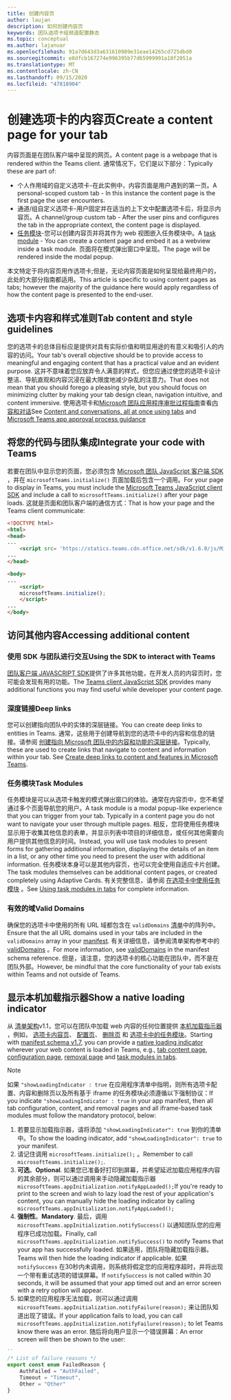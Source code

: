 ```yaml
---
title: 创建内容页
author: laujan
description: 如何创建内容页
keywords: 团队选项卡组频道配置静态
ms.topic: conceptual
ms.author: lajanuar
ms.openlocfilehash: 91a7d643d3a631610989e31eae14265cd725dbd0
ms.sourcegitcommit: e8dfcb167274e996395b77d65999991a18f2051a
ms.translationtype: MT
ms.contentlocale: zh-CN
ms.lasthandoff: 09/15/2020
ms.locfileid: "47818904"
---
```

# <a name="create-a-content-page-for-your-tab"></a><span data-ttu-id="c0d89-104">创建选项卡的内容页</span><span class="sxs-lookup"><span data-stu-id="c0d89-104">Create a content page for your tab</span></span>

<span data-ttu-id="c0d89-105">内容页面是在团队客户端中呈现的网页。</span><span class="sxs-lookup"><span data-stu-id="c0d89-105">A content page is a webpage that is rendered within the Teams client.</span></span> <span data-ttu-id="c0d89-106">通常情况下，它们是以下部分：</span><span class="sxs-lookup"><span data-stu-id="c0d89-106">Typically these are part of:</span></span>

* <span data-ttu-id="c0d89-107">个人作用域的自定义选项卡-在此实例中，内容页面是用户遇到的第一页。</span><span class="sxs-lookup"><span data-stu-id="c0d89-107">A personal-scoped custom tab - In this instance the content page is the first page the user encounters.</span></span>
* <span data-ttu-id="c0d89-108">通道/组自定义选项卡-用户固定并在适当的上下文中配置选项卡后，将显示内容页。</span><span class="sxs-lookup"><span data-stu-id="c0d89-108">A channel/group custom tab - After the user pins and configures the tab in the appropriate context, the content page is displayed.</span></span>
* <span data-ttu-id="c0d89-109">[任务模块](~/task-modules-and-cards/what-are-task-modules.md)-您可以创建内容页并将其作为 web 视图嵌入任务模块中。</span><span class="sxs-lookup"><span data-stu-id="c0d89-109">A [task module](~/task-modules-and-cards/what-are-task-modules.md) - You can create a content page and embed it as a webview inside a task module.</span></span> <span data-ttu-id="c0d89-110">页面将在模式弹出窗口中呈现。</span><span class="sxs-lookup"><span data-stu-id="c0d89-110">The page will be rendered inside the modal popup.</span></span>

<span data-ttu-id="c0d89-111">本文特定于将内容页用作选项卡;但是，无论内容页面是如何呈现给最终用户的，此处的大部分指南都适用。</span><span class="sxs-lookup"><span data-stu-id="c0d89-111">This article is specific to using content pages as tabs; however the majority of the guidance here would apply regardless of how the content page is presented to the end-user.</span></span>

## <a name="tab-content-and-style-guidelines"></a><span data-ttu-id="c0d89-112">选项卡内容和样式准则</span><span class="sxs-lookup"><span data-stu-id="c0d89-112">Tab content and style guidelines</span></span>

<span data-ttu-id="c0d89-113">您的选项卡的总体目标应是提供对具有实际价值和明显用途的有意义和吸引人的内容的访问。</span><span class="sxs-lookup"><span data-stu-id="c0d89-113">Your tab's overall objective should be to provide access to meaningful and engaging content that has a practical value and an evident purpose.</span></span> <span data-ttu-id="c0d89-114">这并不意味着您应放弃令人满意的样式，但您应通过使您的选项卡设计整洁、导航直观和内容沉浸在最大限度地减少杂乱的注意力。</span><span class="sxs-lookup"><span data-stu-id="c0d89-114">That does not mean that you should forego a pleasing style, but you should focus on minimizing clutter by making your tab design clean, navigation intuitive, and content immersive.</span></span> <span data-ttu-id="c0d89-115">使用选项卡和[Microsoft 团队应用程序审批过程指南](~/concepts/deploy-and-publish/appsource/prepare/frequently-failed-cases.md)查看[内容和对话](~/tabs/design/tabs.md)</span><span class="sxs-lookup"><span data-stu-id="c0d89-115">See [Content and conversations, all at once using tabs](~/tabs/design/tabs.md) and [Microsoft Teams app approval process guidance](~/concepts/deploy-and-publish/appsource/prepare/frequently-failed-cases.md)</span></span>

## <a name="integrate-your-code-with-teams"></a><span data-ttu-id="c0d89-116">将您的代码与团队集成</span><span class="sxs-lookup"><span data-stu-id="c0d89-116">Integrate your code with Teams</span></span>

<span data-ttu-id="c0d89-117">若要在团队中显示您的页面，您必须包含 [Microsoft 团队 JavaScript 客户端 SDK](/javascript/api/overview/msteams-client?view=msteams-client-js-latest) ，并在 `microsoftTeams.initialize()` 页面加载后包含一个调用。</span><span class="sxs-lookup"><span data-stu-id="c0d89-117">For your page to display in Teams, you must include the [Microsoft Teams JavaScript client SDK](/javascript/api/overview/msteams-client?view=msteams-client-js-latest) and include a call to `microsoftTeams.initialize()` after your page loads.</span></span> <span data-ttu-id="c0d89-118">这就是页面和团队客户端的通信方式：</span><span class="sxs-lookup"><span data-stu-id="c0d89-118">That is how your page and the Teams client communicate:</span></span>

```html
<!DOCTYPE html>
<html>
<head>
...
    <script src= 'https://statics.teams.cdn.office.net/sdk/v1.6.0/js/MicrosoftTeams.min.js'></script>
...
</head>

<body>
...
    <script>
    microsoftTeams.initialize();
    </script>
...
</body>
```

## <a name="accessing-additional-content"></a><span data-ttu-id="c0d89-119">访问其他内容</span><span class="sxs-lookup"><span data-stu-id="c0d89-119">Accessing additional content</span></span>

### <a name="using-the-sdk-to-interact-with-teams"></a><span data-ttu-id="c0d89-120">使用 SDK 与团队进行交互</span><span class="sxs-lookup"><span data-stu-id="c0d89-120">Using the SDK to interact with Teams</span></span>

<span data-ttu-id="c0d89-121">[团队客户端 JAVASCRIPT SDK](~/tabs/how-to/using-teams-client-sdk.md)提供了许多其他功能，在开发人员的内容页时，您可能会发现有用的功能。</span><span class="sxs-lookup"><span data-stu-id="c0d89-121">The [Teams client JavaScript SDK](~/tabs/how-to/using-teams-client-sdk.md) provides many additional functions you may find useful while developer your content page.</span></span>

### <a name="deep-links"></a><span data-ttu-id="c0d89-122">深度链接</span><span class="sxs-lookup"><span data-stu-id="c0d89-122">Deep links</span></span>

<span data-ttu-id="c0d89-123">您可以创建指向团队中的实体的深层链接。</span><span class="sxs-lookup"><span data-stu-id="c0d89-123">You can create deep links to entities in Teams.</span></span> <span data-ttu-id="c0d89-124">通常，这些用于创建导航到您的选项卡中的内容和信息的链接。请参阅 [创建指向 Microsoft 团队中的内容和功能的深层链接](~/concepts/build-and-test/deep-links.md)。</span><span class="sxs-lookup"><span data-stu-id="c0d89-124">Typically, these are used to create links that navigate to content and information within your tab. See [Create deep links to content and features in Microsoft Teams](~/concepts/build-and-test/deep-links.md).</span></span>

### <a name="task-modules"></a><span data-ttu-id="c0d89-125">任务模块</span><span class="sxs-lookup"><span data-stu-id="c0d89-125">Task Modules</span></span>

<span data-ttu-id="c0d89-126">任务模块是可以从选项卡触发的模式弹出窗口的体验。通常在内容页中，您不希望通过多个页面导航您的用户。</span><span class="sxs-lookup"><span data-stu-id="c0d89-126">A task module is a modal popup-like experience that you can trigger from your tab. Typically in a content page you do not want to navigate your user through multiple pages.</span></span> <span data-ttu-id="c0d89-127">相反，您将使用任务模块显示用于收集其他信息的表单，并显示列表中项目的详细信息，或任何其他需要向用户提供其他信息的时间。</span><span class="sxs-lookup"><span data-stu-id="c0d89-127">Instead, you will use task modules to present forms for gathering additional information, displaying the details of an item in a list, or any other time you need to present the user with additional information.</span></span> <span data-ttu-id="c0d89-128">任务模块本身可以是其他内容页，也可以完全使用自适应卡片创建。</span><span class="sxs-lookup"><span data-stu-id="c0d89-128">The task modules themselves can be additional content pages, or created completely using Adaptive Cards.</span></span> <span data-ttu-id="c0d89-129">有关完整信息，请参阅 [在选项卡中使用任务模块](~/task-modules-and-cards/task-modules/task-modules-tabs.md) 。</span><span class="sxs-lookup"><span data-stu-id="c0d89-129">See [Using task modules in tabs](~/task-modules-and-cards/task-modules/task-modules-tabs.md) for complete information.</span></span>

### <a name="valid-domains"></a><span data-ttu-id="c0d89-130">有效的域</span><span class="sxs-lookup"><span data-stu-id="c0d89-130">Valid Domains</span></span>

<span data-ttu-id="c0d89-131">确保您的选项卡中使用的所有 URL 域都包含在 `validDomains` [清单](~/concepts/build-and-test/apps-package.md)中的阵列中。</span><span class="sxs-lookup"><span data-stu-id="c0d89-131">Ensure that the all URL domains used in your tabs are included in the `validDomains` array in your [manifest](~/concepts/build-and-test/apps-package.md).</span></span> <span data-ttu-id="c0d89-132">有关详细信息，请参阅清单架构参考中的 [validDomains](~/resources/schema/manifest-schema.md#validdomains) 。</span><span class="sxs-lookup"><span data-stu-id="c0d89-132">For more information, see [validDomains](~/resources/schema/manifest-schema.md#validdomains) in the manifest schema reference.</span></span> <span data-ttu-id="c0d89-133">但是，请注意，您的选项卡的核心功能在团队中，而不是在团队外部。</span><span class="sxs-lookup"><span data-stu-id="c0d89-133">However, be mindful that the core functionality of your tab exists within Teams and not outside of Teams.</span></span>

## <a name="show-a-native-loading-indicator"></a><span data-ttu-id="c0d89-134">显示本机加载指示器</span><span class="sxs-lookup"><span data-stu-id="c0d89-134">Show a native loading indicator</span></span>

<span data-ttu-id="c0d89-135">从 [清单架构](../../../resources/schema/manifest-schema.md)v1.1，您可以在团队中加载 web 内容的任何位置提供 [本机加载指示器](../../../resources/schema/manifest-schema.md#showloadingindicator) ，例如， [选项卡内容页](#integrate-your-code-with-teams)、 [配置页](configuration-page.md)、 [删除页](removal-page.md) 和 [选项卡中的任务模块](../../../task-modules-and-cards/task-modules/task-modules-tabs.md)。</span><span class="sxs-lookup"><span data-stu-id="c0d89-135">Starting with [manifest schema v1.7](../../../resources/schema/manifest-schema.md), you can provide a [native loading indicator](../../../resources/schema/manifest-schema.md#showloadingindicator) wherever your web content is loaded in Teams, e.g., [tab content page](#integrate-your-code-with-teams), [configuration page](configuration-page.md), [removal page](removal-page.md) and [task modules in tabs](../../../task-modules-and-cards/task-modules/task-modules-tabs.md).</span></span>

> [!NOTE]
> <span data-ttu-id="c0d89-136">如果  `"showLoadingIndicator : true`  在应用程序清单中指明，则所有选项卡配置、内容和删除页以及所有基于 iframe 的任务模块必须遵循以下强制协议：</span><span class="sxs-lookup"><span data-stu-id="c0d89-136">If you indicate  `"showLoadingIndicator : true`  in your app manifest, then all tab configuration, content, and removal pages and all iframe-based task modules must follow the mandatory protocol, below:</span></span>

1. <span data-ttu-id="c0d89-137">若要显示加载指示器，请将添加 `"showLoadingIndicator": true` 到你的清单中。</span><span class="sxs-lookup"><span data-stu-id="c0d89-137">To show the loading indicator, add `"showLoadingIndicator": true` to your manifest.</span></span> 
2. <span data-ttu-id="c0d89-138">请记住调用 `microsoftTeams.initialize();` 。</span><span class="sxs-lookup"><span data-stu-id="c0d89-138">Remember to call `microsoftTeams.initialize();`.</span></span>
3. <span data-ttu-id="c0d89-139">**可选**。</span><span class="sxs-lookup"><span data-stu-id="c0d89-139">**Optional**.</span></span> <span data-ttu-id="c0d89-140">如果您已准备好打印到屏幕，并希望延迟加载应用程序内容的其余部分，则可以通过调用来手动隐藏加载指示器 `microsoftTeams.appInitialization.notifyAppLoaded();`</span><span class="sxs-lookup"><span data-stu-id="c0d89-140">If you're ready to print to the screen and wish to lazy load the rest of your application's content, you can manually hide the loading indicator by calling `microsoftTeams.appInitialization.notifyAppLoaded();`</span></span>
4. <span data-ttu-id="c0d89-141">**强制性**。</span><span class="sxs-lookup"><span data-stu-id="c0d89-141">**Mandatory**.</span></span> <span data-ttu-id="c0d89-142">最后，调用 `microsoftTeams.appInitialization.notifySuccess()` 以通知团队您的应用程序已成功加载。</span><span class="sxs-lookup"><span data-stu-id="c0d89-142">Finally, call `microsoftTeams.appInitialization.notifySuccess()` to notify Teams that your app has successfully loaded.</span></span> <span data-ttu-id="c0d89-143">如果适用，团队将隐藏加载指示器。</span><span class="sxs-lookup"><span data-stu-id="c0d89-143">Teams will then hide the loading indicator if applicable.</span></span> <span data-ttu-id="c0d89-144">如果  `notifySuccess`  在30秒内未调用，则系统将假定您的应用程序超时，并将出现一个带有重试选项的错误屏幕。</span><span class="sxs-lookup"><span data-stu-id="c0d89-144">If  `notifySuccess`  is not called within 30 seconds, it will be assumed that your app timed out and an error screen with a retry option will appear.</span></span>
5. <span data-ttu-id="c0d89-145">如果您的应用程序无法加载，则可以通过调用 `microsoftTeams.appInitialization.notifyFailure(reason);` 来让团队知道出现了错误。</span><span class="sxs-lookup"><span data-stu-id="c0d89-145">If your application fails to load, you can call `microsoftTeams.appInitialization.notifyFailure(reason);` to let Teams know there was an error.</span></span> <span data-ttu-id="c0d89-146">随后将向用户显示一个错误屏幕：</span><span class="sxs-lookup"><span data-stu-id="c0d89-146">An error screen will then be shown to the user:</span></span>

```typescript
``
/* List of failure reasons */
export const enum FailedReason {
    AuthFailed = "AuthFailed",
    Timeout = "Timeout",
    Other = "Other"
}
```
>
